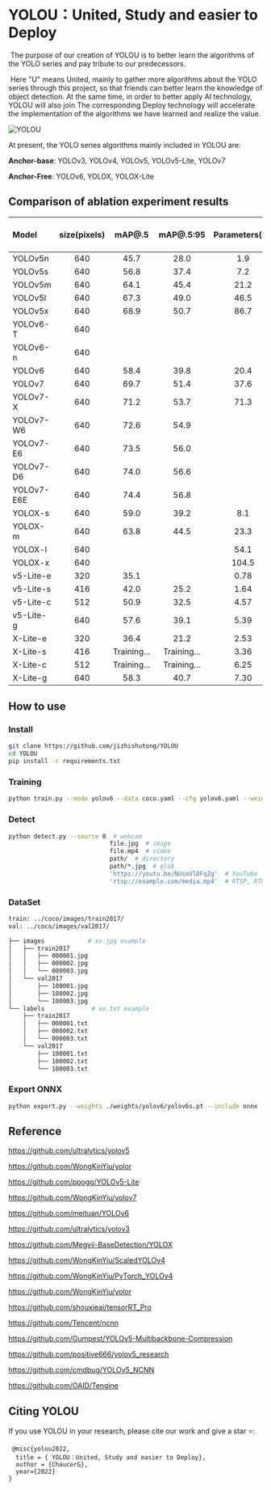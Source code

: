 

# YOLOU：United, Study and easier to Deploy

​	The purpose of our creation of YOLOU is to better learn the algorithms of the YOLO series and pay tribute to our predecessors.

​	Here "U" means United, mainly to gather more algorithms about the YOLO series through this project, so that friends can better learn the knowledge of object detection. At the same time, in order to better apply AI technology, YOLOU will also join The corresponding Deploy technology will accelerate the implementation of the algorithms we have learned and realize the value.

![YOLOU](./images/YOLOU.png)

At present, the YOLO series algorithms mainly included in YOLOU are:

**Anchor-base**: YOLOv3, YOLOv4, YOLOv5, YOLOv5-Lite,  YOLOv7

**Anchor-Free**: YOLOv6, YOLOX, YOLOX-Lite

## Comparison of ablation experiment results

| Model      | size(pixels) |  mAP@.5   | mAP@.5:95 | Parameters(M) | GFLOPs | TensorRT-FP32(b16)<br>ms/fps | TensorRT-FP16(b16)<br/>ms/fps |
| :--------- | :----------: | :-------: | :-------: | :-----------: | :----: | :--------------------------: | :---------------------------: |
| YOLOv5n    |     640      |   45.7    |   28.0    |      1.9      |  4.5   |         0.95/1054.64         |         0.61/1631.64          |
| YOLOv5s    |     640      |   56.8    |   37.4    |      7.2      |  16.5  |          1.7/586.8           |         0.84/1186.42          |
| YOLOv5m    |     640      |   64.1    |   45.4    |     21.2      |  49.0  |         4.03/248.12          |          1.42/704.20          |
| YOLOv5l    |     640      |   67.3    |   49.0    |     46.5      | 109.1  |                              |                               |
| YOLOv5x    |     640      |   68.9    |   50.7    |     86.7      | 205.7  |                              |                               |
| YOLOv6-T   |     640      |           |           |               |        |                              |                               |
| YOLOv6-n   |     640      |           |           |               |        |                              |                               |
| YOLOv6     |     640      |   58.4    |   39.8    |     20.4      |  28.8  |         3.06/326.93          |          1.27/789.51          |
| YOLOv7     |     640      |   69.7    |   51.4    |     37.6      |  53.1  |         8.18/113.88          |          1.97/507.55          |
| YOLOv7-X   |     640      |   71.2    |   53.7    |     71.3      |  95.1  |                              |                               |
| YOLOv7-W6  |     640      |   72.6    |   54.9    |               |        |                              |                               |
| YOLOv7-E6  |     640      |   73.5    |   56.0    |               |        |                              |                               |
| YOLOv7-D6  |     640      |   74.0    |   56.6    |               |        |                              |                               |
| YOLOv7-E6E |     640      |   74.4    |   56.8    |               |        |                              |                               |
| YOLOX-s    |     640      |   59.0    |   39.2    |      8.1      |  10.8  |         2.11/473.78          |         0.89/1127.67          |
| YOLOX-m    |     640      |   63.8    |   44.5    |     23.3      |  31.2  |         4.94/202.43          |          1.58/632.48          |
| YOLOX-l    |     640      |           |           |     54.1      |  77.7  |                              |                               |
| YOLOX-x    |     640      |           |           |     104.5     | 156.2  |                              |                               |
| v5-Lite-e  |     320      |   35.1    |           |     0.78      |  0.73  |         0.55/1816.10         |         0.49/2048.47          |
| v5-Lite-s  |     416      |   42.0    |   25.2    |     1.64      |  1.66  |         0.72/1384.76         |         0.64/1567.36          |
| v5-Lite-c  |     512      |   50.9    |   32.5    |     4.57      |  5.92  |         1.18/850.03          |         0.80/1244.20          |
| v5-Lite-g  |     640      |   57.6    |   39.1    |     5.39      |  15.6  |         1.85/540.90          |          1.09/916.69          |
| X-Lite-e   |     320      |   36.4    |   21.2    |     2.53      |  1.58  |         0.65/1547.58         |         0.46/2156.38          |
| X-Lite-s   |     416      | Training… | Training… |     3.36      |  2.90  |                              |                               |
| X-Lite-c   |     512      | Training… | Training… |     6.25      |  5.92  |                              |                               |
| X-Lite-g   |     640      |   58.3    |   40.7    |     7.30      | 12.91  |         2.15/465.19          |          1.01/990.69          |

## How to use

### Install

```bash
git clone https://github.com/jizhishutong/YOLOU
cd YOLOU
pip install -r requirements.txt
```

### Training

```bash
python train.py --mode yolov6 --data coco.yaml --cfg yolov6.yaml --weights yolov6.pt --batch-size 32
```

### Detect

```bash
python detect.py --source 0  # webcam
                            file.jpg  # image 
                            file.mp4  # video
                            path/  # directory
                            path/*.jpg  # glob
                            'https://youtu.be/NUsoVlDFqZg'  # YouTube
                            'rtsp://example.com/media.mp4'  # RTSP, RTMP, HTTP stream
```

### DataSet

```bash
train: ../coco/images/train2017/
val: ../coco/images/val2017/
```

```bash
├── images            # xx.jpg example
│   ├── train2017        
│   │   ├── 000001.jpg
│   │   ├── 000002.jpg
│   │   └── 000003.jpg
│   └── val2017         
│       ├── 100001.jpg
│       ├── 100002.jpg
│       └── 100003.jpg
└── labels             # xx.txt example      
    ├── train2017       
    │   ├── 000001.txt
    │   ├── 000002.txt
    │   └── 000003.txt
    └── val2017         
        ├── 100001.txt
        ├── 100002.txt
        └── 100003.txt
```

### Export ONNX

```bash
python export.py --weights ./weights/yolov6/yolov6s.pt --include onnx
```

## Reference

https://github.com/ultralytics/yolov5

https://github.com/WongKinYiu/yolor

https://github.com/ppogg/YOLOv5-Lite

https://github.com/WongKinYiu/yolov7

https://github.com/meituan/YOLOv6

https://github.com/ultralytics/yolov3

https://github.com/Megvii-BaseDetection/YOLOX

https://github.com/WongKinYiu/ScaledYOLOv4

https://github.com/WongKinYiu/PyTorch_YOLOv4

https://github.com/WongKinYiu/yolor

https://github.com/shouxieai/tensorRT_Pro

https://github.com/Tencent/ncnn

https://github.com/Gumpest/YOLOv5-Multibackbone-Compression

https://github.com/positive666/yolov5_research

https://github.com/cmdbug/YOLOv5_NCNN

https://github.com/OAID/Tengine

## Citing YOLOU

If you use YOLOU in your research, please cite our work and give a star ⭐:

```
 @misc{yolou2022,
  title = { YOLOU：United, Study and easier to Deploy},
  author = {ChaucerG},
  year={2022}
}
```